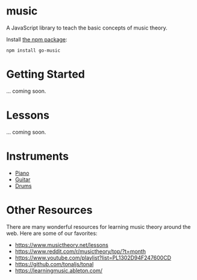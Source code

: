 # music

A JavaScript library to teach the basic concepts of music theory.

Install [the npm package](https://www.npmjs.com/package/go-music):

```
npm install go-music
```

# Getting Started

... coming soon.

# Lessons

... coming soon.

# Instruments
- [Piano](#piano)
- [Guitar](#guitar)
- [Drums](#drums)

# Other Resources

There are many wonderful resources for learning music theory around the web. Here are some of our favorites:

* https://www.musictheory.net/lessons
* https://www.reddit.com/r/musictheory/top/?t=month
* https://www.youtube.com/playlist?list=PL1302D94F247600CD
* https://github.com/tonaljs/tonal
* https://learningmusic.ableton.com/